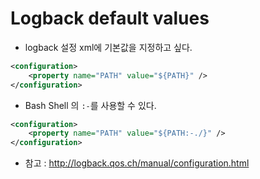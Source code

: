 # Logback default values
- logback 설정 xml에 기본값을 지정하고 싶다.
```xml
<configuration>
    <property name="PATH" value="${PATH}" />
</configuration>
```
- Bash Shell 의 `:-`를 사용할 수 있다.

```xml
<configuration>
    <property name="PATH" value="${PATH:-./}" />
</configuration>
```

- 참고 : http://logback.qos.ch/manual/configuration.html
